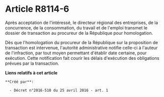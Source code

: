 # Article R8114-6

Après acceptation de l'intéressé, le directeur régional des entreprises, de la concurrence, de la consommation, du travail et
de l'emploi transmet le dossier de transaction au procureur de la République pour homologation. 

Dès que l'homologation du procureur de la République sur la proposition de transaction est intervenue, l'autorité
administrative notifie celle-ci à l'auteur de l'infraction, par tout moyen permettant d'établir date certaine, pour
exécution. Cette notification fait courir les délais d'exécution des obligations prévues par la transaction.

**Liens relatifs à cet article**

	**Créé par**:

	  - Décret n°2016-510 du 25 avril 2016 - art. 1
